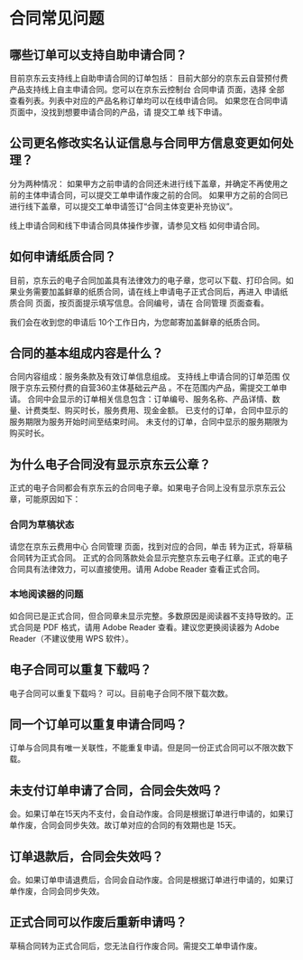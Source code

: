 # 合同常见问题

## 哪些订单可以支持自助申请合同？
目前京东云支持线上自助申请合同的订单包括：
目前大部分的京东云自营预付费产品支持线上自主申请合同。您可以在京东云控制台 合同申请 页面，选择 全部 查看列表。列表中对应的产品名称订单均可以在线申请合同。
如果您在合同申请页面中，没找到想要申请合同的产品，请 提交工单 线下申请。

## 公司更名修改实名认证信息与合同甲方信息变更如何处理？
分为两种情况：
如果甲方之前申请的合同还未进行线下盖章，并确定不再使用之前的主体申请合同，可以提交工单申请作废之前的合同。
如果甲方之前的合同已进行线下盖章，可以提交工单申请签订“合同主体变更补充协议”。

线上申请合同和线下申请合同具体操作步骤，请参见文档 如何申请合同。

## 如何申请纸质合同？
目前，京东云的电子合同加盖具有法律效力的电子章，您可以下载、打印合同。如果业务需要加盖鲜章的纸质合同，请在线上申请电子正式合同后，再进入 申请纸质合同 页面，按页面提示填写信息。合同编号，请在 合同管理 页面查看。

我们会在收到您的申请后 10个工作日内，为您邮寄加盖鲜章的纸质合同。

## 合同的基本组成内容是什么？
合同内容组成：服务条款及有效订单信息组成。
支持线上申请合同的订单范围 仅限于京东云预付费的自营360主体基础云产品 。不在范围内产品，需提交工单申请。
合同中会显示的订单相关信息包含：订单编号、服务名称、产品详情、数量、计费类型、购买时长，服务费用、现金金额。
已支付的订单，合同中显示的服务期限为服务开始时间至结束时间。
未支付的订单，合同中显示的服务期限为购买时长。

## 为什么电子合同没有显示京东云公章？
正式的电子合同都会有京东云的合同电子章。如果电子合同上没有显示京东云公章，可能原因如下：

### 合同为草稿状态
请您在京东云费用中心 合同管理 页面，找到对应的合同，单击 转为正式，将草稿合同转为正式合同。
正式的合同落款处会显示完整京东云电子红章。正式的电子合同具有法律效力，可以直接使用。请用 Adobe Reader 查看正式合同。
 
### 本地阅读器的问题
如合同已是正式合同，但合同章未显示完整。多数原因是阅读器不支持导致的。正式合同是 PDF 格式，请用 Adobe Reader 查看。建议您更换阅读器为 Adobe Reader（不建议使用 WPS 软件）。

## 电子合同可以重复下载吗？
电子合同可以重复下载吗？
可以。目前电子合同不限下载次数。

## 同一个订单可以重复申请合同吗？
订单与合同具有唯一关联性，不能重复申请。但是同一份正式合同可以不限次数下载。

## 未支付订单申请了合同，合同会失效吗？
会。如果订单在15天内不支付，会自动作废。合同是根据订单进行申请的，如果订单作废，合同会同步失效。故订单对应的合同的有效期也是 15天。

## 订单退款后，合同会失效吗？
会。如果订单申请退费后，合同会自动作废。合同是根据订单进行申请的，如果订单作废，合同会同步失效。

## 正式合同可以作废后重新申请吗？

草稿合同转为正式合同后，您无法自行作废合同。需提交工单申请作废。
